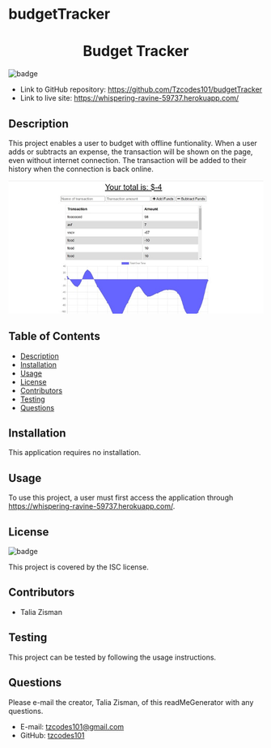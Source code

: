 # budgetTracker
<h1 align=center>Budget Tracker</h1>

![badge](https://img.shields.io/badge/license-ISC-brightgreen)

- Link to GitHub repository: https://github.com/Tzcodes101/budgetTracker
- Link to live site: https://whispering-ravine-59737.herokuapp.com/

## Description
This project enables a user to budget with offline funtionality. When a user adds or subtracts an expense, the transaction will be shown on the page, even without internet connection. The transaction will be added to their history when the connection is back online. 

![Image of application](public/assets/images/budgetTrackerPhotoResize.jpg)

## Table of Contents
- [Description](#Description)
- [Installation](#Installation)
- [Usage](#Usage)
- [License](#License)
- [Contributors](#Contributors)
- [Testing](#Testing)
- [Questions](#Questions)

## Installation
This application requires no installation.

## Usage
To use this project, a user must first access the application through https://whispering-ravine-59737.herokuapp.com/.

## License
![badge](https://img.shields.io/badge/license-ISC-brightgreen)

This project is covered by the ISC license.

## Contributors
- Talia Zisman

## Testing
This project can be tested by following the usage instructions.

## Questions
Please e-mail the creator, Talia Zisman, of this readMeGenerator with any questions.
- E-mail: tzcodes101@gmail.com
- GitHub: [tzcodes101](http://github.com/tzcodes101)